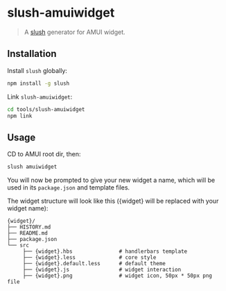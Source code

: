 slush-amuiwidget
==============

> A [slush](http://klei.github.io/slush/) generator for AMUI widget.

## Installation

Install `slush` globally:

```bash
npm install -g slush
```

Link `slush-amuiwidget`:

```bash
cd tools/slush-amuiwidget
npm link
```


## Usage

CD to AMUI root dir, then:

```bash
slush amuiwidget
```

You will now be prompted to give your new widget a name, which will be used in its `package.json` and template files. 

The widget structure will look like this ({widget} will be replaced with your widget name):

```
{widget}/
├── HISTORY.md
├── README.md
├── package.json
└── src
     ├── {widget}.hbs               # handlerbars template
     ├── {widget}.less              # core style
     ├── {widget}.default.less      # default theme
     ├── {widget}.js                # widget interaction
     ├── {widget}.png               # widget icon, 50px * 50px png file
```
